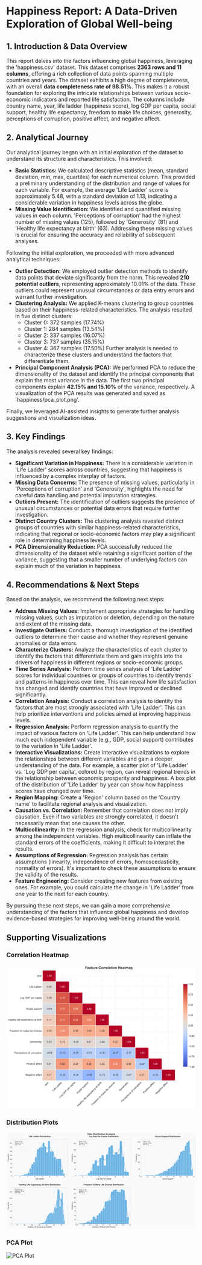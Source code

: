 # Happiness Report: A Data-Driven Exploration of Global Well-being

## 1. Introduction & Data Overview

This report delves into the factors influencing global happiness, leveraging the 'happiness.csv' dataset. This dataset comprises **2363 rows and 11 columns**, offering a rich collection of data points spanning multiple countries and years. The dataset exhibits a high degree of completeness, with an overall **data completeness rate of 98.51%**. This makes it a robust foundation for exploring the intricate relationships between various socio-economic indicators and reported life satisfaction. The columns include country name, year, life ladder (happiness score), log GDP per capita, social support, healthy life expectancy, freedom to make life choices, generosity, perceptions of corruption, positive affect, and negative affect.

## 2. Analytical Journey

Our analytical journey began with an initial exploration of the dataset to understand its structure and characteristics. This involved:

*   **Basic Statistics:** We calculated descriptive statistics (mean, standard deviation, min, max, quartiles) for each numerical column. This provided a preliminary understanding of the distribution and range of values for each variable. For example, the average 'Life Ladder' score is approximately 5.48, with a standard deviation of 1.13, indicating a considerable variation in happiness levels across the globe.
*   **Missing Value Identification:** We identified and quantified missing values in each column. 'Perceptions of corruption' had the highest number of missing values (125), followed by 'Generosity' (81) and 'Healthy life expectancy at birth' (63). Addressing these missing values is crucial for ensuring the accuracy and reliability of subsequent analyses.

Following the initial exploration, we proceeded with more advanced analytical techniques:

*   **Outlier Detection:** We employed outlier detection methods to identify data points that deviate significantly from the norm. This revealed **210 potential outliers**, representing approximately 10.01% of the data. These outliers could represent unusual circumstances or data entry errors and warrant further investigation.
*   **Clustering Analysis:** We applied K-means clustering to group countries based on their happiness-related characteristics. The analysis resulted in five distinct clusters:
    *   Cluster 0: 372 samples (17.74%)
    *   Cluster 1: 284 samples (13.54%)
    *   Cluster 2: 337 samples (16.07%)
    *   Cluster 3: 737 samples (35.15%)
    *   Cluster 4: 367 samples (17.50%)
    Further analysis is needed to characterize these clusters and understand the factors that differentiate them.
*   **Principal Component Analysis (PCA):** We performed PCA to reduce the dimensionality of the dataset and identify the principal components that explain the most variance in the data. The first two principal components explain **42.15% and 15.10%** of the variance, respectively. A visualization of the PCA results was generated and saved as 'happiness/pca\_plot.png'.

Finally, we leveraged AI-assisted insights to generate further analysis suggestions and visualization ideas.

## 3. Key Findings

The analysis revealed several key findings:

*   **Significant Variation in Happiness:** There is a considerable variation in 'Life Ladder' scores across countries, suggesting that happiness is influenced by a complex interplay of factors.
*   **Missing Data Concerns:** The presence of missing values, particularly in 'Perceptions of corruption' and 'Generosity', highlights the need for careful data handling and potential imputation strategies.
*   **Outliers Present:** The identification of outliers suggests the presence of unusual circumstances or potential data errors that require further investigation.
*   **Distinct Country Clusters:** The clustering analysis revealed distinct groups of countries with similar happiness-related characteristics, indicating that regional or socio-economic factors may play a significant role in determining happiness levels.
*   **PCA Dimensionality Reduction:** PCA successfully reduced the dimensionality of the dataset while retaining a significant portion of the variance, suggesting that a smaller number of underlying factors can explain much of the variation in happiness.

## 4. Recommendations & Next Steps

Based on the analysis, we recommend the following next steps:

*   **Address Missing Values:** Implement appropriate strategies for handling missing values, such as imputation or deletion, depending on the nature and extent of the missing data.
*   **Investigate Outliers:** Conduct a thorough investigation of the identified outliers to determine their cause and whether they represent genuine anomalies or data errors.
*   **Characterize Clusters:** Analyze the characteristics of each cluster to identify the factors that differentiate them and gain insights into the drivers of happiness in different regions or socio-economic groups.
*   **Time Series Analysis:** Perform time series analysis of 'Life Ladder' scores for individual countries or groups of countries to identify trends and patterns in happiness over time. This can reveal how life satisfaction has changed and identify countries that have improved or declined significantly.
*   **Correlation Analysis:** Conduct a correlation analysis to identify the factors that are most strongly associated with 'Life Ladder'. This can help prioritize interventions and policies aimed at improving happiness levels.
*   **Regression Analysis:** Perform regression analysis to quantify the impact of various factors on 'Life Ladder'. This can help understand how much each independent variable (e.g., GDP, social support) contributes to the variation in 'Life Ladder'.
*   **Interactive Visualizations:** Create interactive visualizations to explore the relationships between different variables and gain a deeper understanding of the data. For example, a scatter plot of 'Life Ladder' vs. 'Log GDP per capita', colored by region, can reveal regional trends in the relationship between economic prosperity and happiness. A box plot of the distribution of 'Life Ladder' by year can show how happiness scores have changed over time.
*   **Region Mapping:** Create a 'Region' column based on the 'Country name' to facilitate regional analysis and visualization.
*   **Causation vs. Correlation:** Remember that correlation does not imply causation. Even if two variables are strongly correlated, it doesn't necessarily mean that one causes the other.
*   **Multicollinearity:** In the regression analysis, check for multicollinearity among the independent variables. High multicollinearity can inflate the standard errors of the coefficients, making it difficult to interpret the results.
*   **Assumptions of Regression:** Regression analysis has certain assumptions (linearity, independence of errors, homoscedasticity, normality of errors). It's important to check these assumptions to ensure the validity of the results.
*   **Feature Engineering:** Consider creating new features from existing ones. For example, you could calculate the change in 'Life Ladder' from one year to the next for each country.

By pursuing these next steps, we can gain a more comprehensive understanding of the factors that influence global happiness and develop evidence-based strategies for improving well-being around the world.

## Supporting Visualizations

### Correlation Heatmap
![Correlation Heatmap](correlation_heatmap.png)

### Distribution Plots
![Distribution Plots](distribution_plots.png)

### PCA Plot
![PCA Plot](pca_plot.png)

